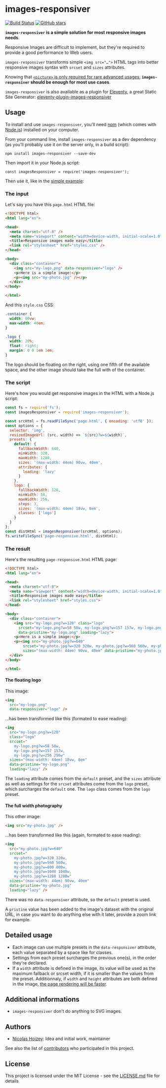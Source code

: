 # images-responsiver

[![Build Status](https://travis-ci.org/nhoizey/images-responsiver.svg?branch=master)](https://travis-ci.org/nhoizey/images-responsiver)
[![GitHub stars](https://img.shields.io/github/stars/nhoizey/images-responsiver.svg?style=social)](https://github.com/nhoizey/images-responsiver/stargazers)

**`images-responsiver` is a simple solution for most responsive images needs**.

Responsive Images are difficult to implement, but they're required to provide a good performance to Web users.

`images-responsiver` transforms simple `<img src="…">` HTML tags into better responsive images syntax with `srcset` and `sizes` attributes.

Knowing that [`<picture>` is only required for rare advanced usages](https://cloudfour.com/thinks/dont-use-picture-most-of-the-time/), **`images-responsiver` should be enough for most use cases**.

`images-responsiver` is also available as a plugin for [Eleventy](https://www.11ty.dev/), a great Static Site Generator: [eleventy-plugin-images-responsiver](https://github.com/nhoizey/eleventy-plugin-images-responsiver)

## Usage

To install and use `images-responsiver`, you’ll need [npm](http://npmjs.com) (which comes with [Node.js](https://nodejs.org/en/download/)) installed on your computer.

From your command line, install `images-responsiver` as a dev dependency (as you'll probably use it on the server only, in a build script):

```
npm install images-responsiver --save-dev
```

Then import it in your Node.js script:

```
const imagesResponsiver = require('images-responsiver');
```

Then use it, like in the [simple example](./examples/01_simple/):

### The input

Let's say you have this `page.html` HTML file:

```html
<!DOCTYPE html>
<html lang="en">

<head>
  <meta charset="utf-8" />
  <meta name="viewport" content="width=device-width, initial-scale=1.0" />
  <title>Responsive images made easy</title>
  <link rel="stylesheet" href="styles.css" />
</head>

<body>
  <div class="container">
    <img src="my-logo.png" data-responsiver="logo" />
    <p>Here is a simple image:</p>
    <p><img src="my-photo.jpg" /></p>
  </div>
</body>

</html>
```

And this `style.css` CSS:

```css
.container {
  width: 90vw;
  max-width: 40em;
}

.logo {
  width: 20%;
  float: right;
  margin: 0 0 1em 1em;
}
```

The logo should be floating on the right, using one fifth of the available space, and the other image should take the full with of the container.

### The script

Here's how you would get responsive images in the HTML with a Node.js script:

```javascript
const fs = require('fs');
const imagesResponsiver = require('images-responsiver');

const srcHtml = fs.readFileSync('page.html', { encoding: 'utf8' });
const options = {
  selector: 'img',
  resizedImageUrl: (src, width) => `${src}?w=${width}`,
  presets: {
    default: {
      fallbackWidth: 640,
      minWidth: 320,
      maxWidth: 1280,
      sizes: '(max-width: 44em) 90vw, 40em',
      attributes: {
        loading: 'lazy'
      }
    },
    logo: {
      fallbackWidth: 128,
      minWidth: 58,
      maxWidth: 256,
      steps: 3,
      sizes: '(max-width: 44em) 18vw, 8em',
      classes: ['logo']
    }
  }
};
const distHtml = imagesResponsiver(srcHtml, options);
fs.writeFileSync('page-responsive.html', distHtml);
```

### The result

Here's the resulting `page-responsive.html` HTML page:

```html
<!DOCTYPE html>
<html lang="en">

<head>
  <meta charset="utf-8">
  <meta name="viewport" content="width=device-width, initial-scale=1.0">
  <title>Responsive images made easy</title>
  <link rel="stylesheet" href="styles.css">
</head>

<body>
  <div class="container">
    <img src="my-logo.png?w=128" class="logo"
      srcset="my-logo.png?w=58 58w, my-logo.png?w=157 157w, my-logo.png?w=256 256w" sizes="(max-width: 44em) 18vw, 8em"
      data-pristine="my-logo.png" loading="lazy">
    <p>Here is a simple image:</p>
    <p><img src="my-photo.jpg?w=640"
        srcset="my-photo.jpg?w=320 320w, my-photo.jpg?w=560 560w, my-photo.jpg?w=800 800w, my-photo.jpg?w=1040 1040w, my-photo.jpg?w=1280 1280w"
        sizes="(max-width: 44em) 90vw, 40em" data-pristine="my-photo.jpg" loading="lazy"></p>
  </div>
</body>

</html>
```

#### The floating logo

This image:

```html
<img
  src="my-logo.png"
  data-responsiver="logo" />
```

…has been transformed like this (formated to ease reading):

```html
<img
  src="my-logo.png?w=128"
  class="logo"
  srcset="
    my-logo.png?w=58 58w,
    my-logo.png?w=157 157w,
    my-logo.png?w=256 256w"
  sizes="(max-width: 44em) 18vw, 8em"
  data-pristine="my-logo.png"
  loading="lazy" />
```

The `loading` attribute comes from the `default` preset, and the `sizes` attribute as well as settings for the `srcset` attributes come from the `logo` preset, which surcharges the `default` one. The `logo` class comes from the `logo` preset.

#### The full width photography

This other image:

```html
<img src="my-photo.jpg" />
```

…has been transformed like this (again, formated to ease reading):

```html
<img
  src="my-photo.jpg?w=640"
  srcset="
    my-photo.jpg?w=320 320w,
    my-photo.jpg?w=560 560w,
    my-photo.jpg?w=800 800w,
    my-photo.jpg?w=1040 1040w,
    my-photo.jpg?w=1280 1280w"
  sizes="(max-width: 44em) 90vw, 40em"
  data-pristine="my-photo.jpg"
  loading="lazy" />
```

There was no `data-responsiver` attribute, so the `default` preset is used.

A `pristine` value has been added to the image's dataset with the original URL, in case you want to do anything else with it later, provide a zoom link for example.

## Detailed usage

- Each image can use multiple presets in the `data-responsiver` attribute, each value separated by a space like for classes.
- Settings from each preset surcharges the previous one(s), in the order they're declared.
- If a `width` attribute is defined in the image, its value will be used as the maximum fallback or srcset width, if it is smaller than the values from the preset. Additionnaly, if `width` and `height` attributes are both defined in the image, [the page rendering will be faster](https://www.youtube.com/watch?v=4-d_SoCHeWE&feature=youtu.be).

## Additional informations

- `images-responsiver` don't do anything to SVG images.

## Authors

- [Nicolas Hoizey](https://github.com/nhoizey): Idea and initial work, maintainer

See also the list of [contributors](https://github.com/nhoizey/images-responsiver/contributors) who participated in this project.

## License

This project is licensed under the MIT License - see the [LICENSE.md](LICENSE.md) file for details
